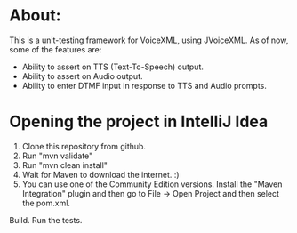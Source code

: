 About:
=====

This is a unit-testing framework for VoiceXML, using JVoiceXML. As of now, some of the features are:

* Ability to assert on TTS (Text-To-Speech) output.
* Ability to assert on Audio output.
* Ability to enter DTMF input in response to TTS and Audio prompts.

Opening the project in IntelliJ Idea
====================================

1. Clone this repository from github.
2. Run "mvn validate"
3. Run "mvn clean install"
4. Wait for Maven to download the internet. :)
5. You can use one of the Community Edition versions. Install the "Maven Integration" plugin and then go to File -> Open Project and then select the pom.xml.

  Build. Run the tests.
